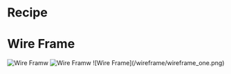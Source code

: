 # Recipe
<h1>Wire Frame</h1>
<img
  src="wireframe/wireframe_one"
  alt="Wire Framw"
  style="height: 150px">
  <img
  src="/wireframe/wireframe_two"
  alt="Wire Framw"
  style="height: 150px">
  ![Wire Frame](/wireframe/wireframe_one.png)
